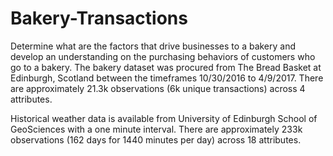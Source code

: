 # Bakery-Transactions
Determine what are the factors that drive businesses to a bakery and develop an understanding on the purchasing behaviors of customers who go to a bakery. The bakery dataset was procured from The Bread Basket at Edinburgh, Scotland between the timeframes 10/30/2016 to 4/9/2017.
There are approximately 21.3k observations (6k unique transactions) across 4 attributes.

Historical weather data is available from University of Edinburgh School of GeoSciences with a one minute interval.
There are approximately 233k observations (162 days for 1440 minutes per day) across 18 attributes.
